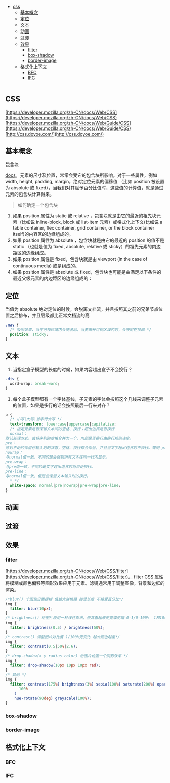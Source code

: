- [css](#css)
  - [基本概念](#%E5%9F%BA%E6%9C%AC%E6%A6%82%E5%BF%B5)
  - [定位](#%E5%AE%9A%E4%BD%8D)
  - [文本](#%E6%96%87%E6%9C%AC)
  - [动画](#%E5%8A%A8%E7%94%BB)
  - [过渡](#%E8%BF%87%E6%B8%A1)
  - [效果](#%E6%95%88%E6%9E%9C)
    - [filter](#filter)
    - [box-shadow](#box-shadow)
    - [border-image](#border-image)
  - [格式化上下文](#%E6%A0%BC%E5%BC%8F%E5%8C%96%E4%B8%8A%E4%B8%8B%E6%96%87)
    - [BFC](#bfc)
    - [IFC](#ifc)

# css

[https://developer.mozilla.org/zh-CN/docs/Web/CSS](https://developer.mozilla.org/zh-CN/docs/Web/CSS)
[https://developer.mozilla.org/zh-CN/docs/Web/Guide/CSS](https://developer.mozilla.org/zh-CN/docs/Web/Guide/CSS)
[http://css.doyoe.com/](http://css.doyoe.com/)

## 基本概念

包含块

[docs](https://developer.mozilla.org/zh-CN/docs/Web/CSS/All_About_The_Containing_Block)。元素的尺寸及位置，常常会受它的包含块所影响。对于一些属性，例如 width, height, padding, margin，绝对定位元素的偏移值 （比如 position 被设置为 absolute 或 fixed），当我们对其赋予百分比值时，这些值的计算值，就是通过元素的包含块计算得来。

> 如何确定一个包含块

1. 如果 position 属性为 static 或 relative ，包含块就是由它的最近的祖先块元素（比如说 inline-block, block 或 list-item 元素）或格式化上下文(比如说 a table container, flex container, grid container, or the block container itself)的内容区的边缘组成的。
2. 如果 position 属性为 absolute ，包含块就是由它的最近的 position 的值不是 static （也就是值为 fixed, absolute, relative 或 sticky）的祖先元素的内边距区的边缘组成。
3. 如果 position 属性是 fixed，包含块就是由 viewport (in the case of continuous media) 或是组成的。
4. 如果 position 属性是 absolute 或 fixed，包含块也可能是由满足以下条件的最近父级元素的内边距区的边缘组成的：

## 定位

当值为 absolute 绝对定位的时候，会脱离文档流，并且按照其之前的兄弟节点位置之后排布，并且层级都比正常文档流的高

```css
.nav {
  /* 吸附效果，当在可视区域内会随滚动，当要离开可视区域内时，会吸附在顶部 */
  position: sticky;
}
```

## 文本

1. 当指定盒子模型的长度的时候，如果内容超出盒子不会换行？

```css
.div {
  word-wrap: break-word;
}
```

1. 每个盒子模型都有一个字体基线，子元素的字体会按照这个几线来调整子元素的位置，如果是多行的话会按照最后一行来对齐？

```css
p {
  /* 小写|大写|首字母大写 */
  text-transform: lowercase|uppercase|capitalize;
  /* 指定元素是否保留文本间的空格、换行；超出边界是否换行
  normal：
默认处理方式。会将序列的空格合并为一个，内部是否换行由换行规则决定。
pre：
原封不动的保留你输入时的状态，空格、换行都会保留，并且当文字超出边界时不换行。等同 pre 元素效果
nowrap：
与normal值一致，不同的是会强制所有文本在同一行内显示。
pre-wrap：
与pre值一致，不同的是文字超出边界时将自动换行。
pre-line：
与normal值一致，但是会保留文本输入时的换行。
  * */
  white-space: normal|pre|nowrap|pre-wrap|pre-line;
}
```

## 动画

## 过渡

## 效果

### filter

[https://developer.mozilla.org/zh-CN/docs/Web/CSS/filter](https://developer.mozilla.org/zh-CN/docs/Web/CSS/filter)。
filter CSS 属性将模糊或颜色偏移等图形效果应用于元素。滤镜通常用于调整图像，背景和边框的渲染。

```css
/*blur() 个图像设置模糊 值越大越模糊 接受长度 不接受百分比*/
img {
  filter: blur(10px);
}
/* brightness() 给图片应用一种线性乘法，使其看起来更亮或更暗 0-1/0-100%  1和100%表示无变化 0为全黑*/
img {
  filter: brightness(0.5) / brightness(50%);
}
/* contrast() 调整图片对比度 1/100%无变化 越大颜色越重*/
img {
  filter: contrast(0.5|50%|2.6);
}
/* drop-shadow(x y radius color) 给图片设置一个阴影效果 */
img {
  filter: drop-shadow(10px 10px 10px red);
}
/* 其他 */
img {
  filter: contrast(175%) brightness(3%) sepia(100%) saturate(200%) opacity(50%) invert(
      100%
    )
    hue-rotate(90deg) grayscale(100%);
}
```

### box-shadow

### border-image

## 格式化上下文

### BFC

### IFC
